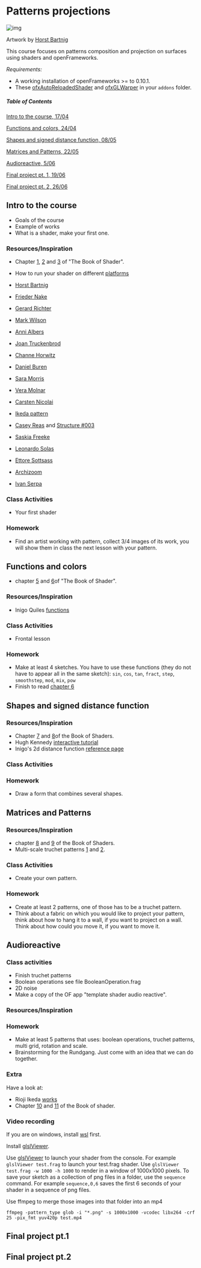 # Patterns projections

![img](img/horst-bartnig.jpg)

Artwork by [Horst Bartnig](https://de.wikipedia.org/wiki/Horst_Bartnig)

This course focuses on patterns composition and projection on surfaces using shaders and openFrameworks.

*Requirements:*

- A working installation of openFrameworks >= to 0.10.1.
- These [ofxAutoReloadedShader](https://github.com/andreasmuller/ofxAutoReloadedShader) and [ofxGLWarper](https://github.com/roymacdonald/ofxGLWarper) in your `addons` folder. 


##### Table of Contents

[Intro to the course, 17/04](#intro-to-the-course)

[Functions and colors, 24/04](#functions-and-colors)

[Shapes and signed distance function, 08/05](#shapes-and-signed-distance-function)

[Matrices and Patterns, 22/05](#matrices-and-patterns)

[Audioreactive, 5/06](#audioreactive) 

[Final project pt. 1, 19/06](#final-project-pt1)

[Final project pt. 2, 26/06](#final-project-pt2)


<a name="#intro-to-the-course">

## Intro to the course

</a>

- Goals of the course
- Example of works
- What is a shader, make your first one.

### Resources/Inspiration

- Chapter [1](https://thebookofshaders.com/01/), [2](https://thebookofshaders.com/02/) and [3](https://thebookofshaders.com/03/) of "The Book of Shader".
- How to run your shader on different [platforms](https://thebookofshaders.com/04/)


- [Horst Bartnig](https://www.google.com/search?q=horst+bartnig+patterns)
- [Frieder Nake](https://www.google.com/search?q=Frieder+Nake+patterns)
- [Gerard Richter](https://www.google.com/search?q=gerhard+richter+patterns)
- [Mark Wilson](https://www.google.com/search?q=Mark+Wilson+patterns)
- [Anni Albers](https://www.google.com/search?q=anni+albers)
- [Joan Truckenbrod](https://www.google.com/search?q=Joan+Truckenbrod+patterns)
- [Channe Horwitz](https://www.google.com/search?biw=1536&bih=754&tbm=isch&sa=1&ei=v6zeXJO2H8eQrgTR1rko&q=Channa+Horwitz+patterns)
- [Daniel Buren](https://www.google.com/search?q=Daniel+Buren+patterns)
- [Sara Morris](https://www.google.com/search?hl=en&source=hp&ei=mWqnXJ3zBcLjsAeIkrC4Bw&q=sarah+morris+pattern)
- [Vera Molnar](https://www.google.com/search?ei=IWOnXPm_GcOasAefhI5I&q=vera+molnar+patterns)
- [Carsten Nicolai](https://www.google.com/search?q=carsten+nicolai+patterns)
- [Ikeda pattern](https://www.google.com/search?biw=1024&bih=530&tbm=isch&sa=1&ei=NCPAXLSbKeWK1fAPxqiA4A8&q=ryoji+ikeda+pattern)
- [Casey Reas](http://reas.com/kttv/) and [Structure #003](https://artport.whitney.org/commissions/softwarestructures2016/s3_2/)
- [Saskia Freeke](http://sasj.tumblr.com/)
- [Leonardo Solas](http://solaas.com.ar/works/optic/optic.html)
- [Ettore Sottsass](https://www.google.com/search?q=ettore+sottsass+bacteria)
- [Archizoom](https://www.google.com/search?biw=1024&bih=530&tbm=isch&sa=1&ei=4BzAXOOwD4LRwQLN-ICYDQ&q=archizoom+patterns)
- [Ivan Serpa](https://www.google.com/search?q=Ivan+Serpa+patterns)


### Class Activities

- Your first shader

### Homework
- Find an artist working with pattern, collect 3/4 images of its work, you will show them in class the next lesson with your pattern.


<a name="#functions-and-colors">

## Functions and colors

</a>

- chapter [5](https://thebookofshaders.com/05/) and [6](https://thebookofshaders.com/06/)of "The Book of Shader".



### Resources/Inspiration

- Inigo Quiles [functions](http://www.iquilezles.org/www/articles/functions/functions.htm)

### Class Activities

- Frontal lesson

### Homework

- Make at least 4 sketches. You have to use these functions (they do not have to appear all in the same sketch): `sin`, `cos`, `tan`, `fract`, `step`, `smoothstep`, `mod`, `mix`, `pow` 
- Finish to read [chapter 6](https://thebookofshaders.com/06/)

<a name="#shapes-and-signed-distance-function">

## Shapes and signed distance function

</a>

### Resources/Inspiration

- Chapter [7](https://thebookofshaders.com/07/) and [8](https://thebookofshaders.com/08/)of the Book of Shaders.
- Hugh Kennedy [interactive tutorial](http://hughsk.io/fragment-foundry/chapters/07-distance-fields.html)
- Inigo's 2d distance function [reference page](https://www.iquilezles.org/www/articles/distfunctions2d/distfunctions2d.htm)

### Class Activities


### Homework
- Draw a form that combines several shapes.


<a name="#matrices-and-patterns">

## Matrices and Patterns

</a>


### Resources/Inspiration

- chapter [8](https://thebookofshaders.com/08/) and [9](https://thebookofshaders.com/09/) of the Book of Shaders.
- Multi-scale truchet patterns [1](http://archive.bridgesmathart.org/2018/bridges2018-39.pdf) and [2](https://christophercarlson.com/portfolio/multi-scale-truchet-patterns/).

### Class Activities

- Create your own pattern.


### Homework
- Create at least 2 patterns, one of those has to be a truchet pattern.
- Think about a fabric on which you would like to project your pattern, think about how to hang it to a wall, if you want to project on a wall. Think about how could you move it, if you want to move it.


<a name="#audioreactive">

## Audioreactive

</a>


### Class activities

- Finish truchet patterns
- Boolean operations see file BooleanOperation.frag
- 2D noise
- Make a copy of the OF app "template shader audio reactive".

### Resources/Inspiration


### Homework

- Make at least 5 patterns that uses: boolean operations, truchet patterns, multi grid, rotation and scale.
- Brainstorming for the Rundgang. Just come with an idea that we can do together.

### Extra

Have a look at:
- Rioji Ikeda [works](http://www.ryojiikeda.com/)
- Chapter [10](https://thebookofshaders.com/10/) and [11](https://thebookofshaders.com/11/) of the Book of shader.


### Video recording
If you are on windows, install [wsl](https://docs.microsoft.com/en-us/windows/wsl/install-win10) first.

Install [glslViewer](https://github.com/patriciogonzalezvivo/glslViewer).

Use [glslViewer](https://github.com/patriciogonzalezvivo/glslViewer) to launch your shader from the console. For example `glslViewer test.frag` to launch your test.frag shader. Use `glslViewer test.frag -w 1000 -h 1000` to render in a window of 1000x1000 pixels. To save your sketch as a collection of png files in a folder, use the `sequence` command. For example `sequence,0,6` saves the first 6 seconds of your shader in a sequence of png files.

Use ffmpeg to merge those images into that folder into an mp4



`ffmpeg -pattern_type glob -i "*.png" -s 1000x1000 -vcodec libx264 -crf 25 -pix_fmt yuv420p test.mp4`

<a name="#final-project-pt1">

## Final project pt.1

</a>


<a name="#final-project-pt2">

## Final project pt.2

</a>




